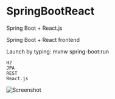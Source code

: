 # SpringBootReact
Spring Boot + React.js

Spring Boot + React frontend

Launch by typing: mvnw spring-boot:run

    H2
    JPA
    REST
    React.js

![Screenshot](juhahinkula.github.com/img/springreact.png)
